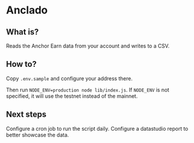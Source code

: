 # Anclado

## What is?
Reads the Anchor Earn data from your account and writes to a CSV.

## How to?
Copy `.env.sample` and configure your address there.

Then run `NODE_ENV=production node lib/index.js`. If `NODE_ENV` is not specified, it will use the testnet instead of the mainnet.

## Next steps
Configure a cron job to run the script daily.
Configure a datastudio report to better showcase the data.
